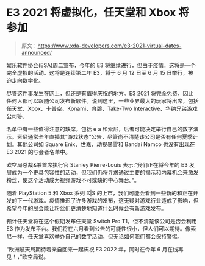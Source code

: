 # E3 2021 将虚拟化，任天堂和 Xbox 将参加

> 原文：<https://www.xda-developers.com/e3-2021-virtual-dates-announced/>

娱乐软件协会(ESA)周二宣布，今年的 E3 将继续进行，但由于疫情，这将是一个完全虚拟的活动。这将是连续第二年 E3，将于 6 月 12 日至 6 月 15 日举行，被迫走向数字化。

尽管这件事发生在网上，但还是有值得庆祝的地方。E3 2021 将完全免费，因此任何人都可以跟随公司发布新软件。说到这里，一些业界最大的玩家将出席，包括任天堂、Xbox、卡普空、Konami、育碧、Take-Two Interactive、华纳兄弟游戏公司等。

名单中有一些值得注意的缺席，包括 e a 和索尼，后者可能决定举行自己的数字演示。索尼通常全年直播其“游戏状态”公告，尽管尚不清楚该公司是否有任何夏季计划。其他公司如 Square Enix、世嘉、动视暴雪和 Bandai Namco 也没有出现在 E3 2021 的与会者名单中。

欧空局总裁&兼首席执行官 Stanley Pierre-Louis 表示:“我们正在将今年的 E3 发展成为一个更具包容性的活动，但我们仍将寻求通过主要的揭示和内幕机会来激发粉丝，使这个活动成为视频游戏不可或缺的中心舞台。”。

随着 PlayStation 5 和 Xbox 系列 X|S 的上市，我们可能会看到一些新的和正在开发的下一代游戏。疫情推迟了许多游戏的发布，这无疑对游戏行业造成了影响，但希望今年的展会能让粉丝们更清楚地知道什么时候会有新游戏发布。

预计任天堂将在这个假期发布任天堂 Switch Pro T1，但不清楚该公司是否会利用 E3 作为发布平台。我们将在六月看到公告的可能性很小，但人们可以期待。像索尼一样，任天堂喜欢举办自己的数字活动，但无论如何我们都会保持警惕。

“欧洲航天局期待着亲自回来一起庆祝 E3 2022 年，同时在今年 6 月在线再见！，”欧空局说。